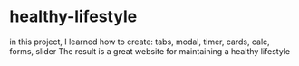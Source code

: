 # healthy-lifestyle
in this project, I learned how to create:
tabs, modal, timer, cards, calc, forms, slider
The result is a great website for maintaining a healthy lifestyle
